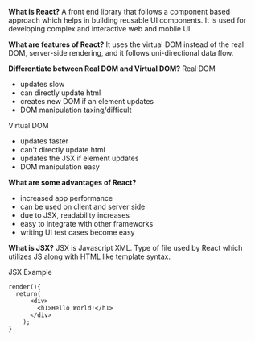 **What is React?**
A front end library that follows a component based approach which helps in building reusable
UI components. It is used for developing complex and interactive web and mobile UI.

**What are features of React?**
It uses the virtual DOM instead of the real DOM, server-side rendering, and it follows uni-directional data flow.

**Differentiate between Real DOM and Virtual DOM?**
Real DOM

- updates slow
- can directly update html
- creates new DOM if an element updates
- DOM manipulation taxing/difficult

Virtual DOM
- updates faster
- can't directly update html
- updates the JSX if element updates
- DOM manipulation easy

**What are some advantages of React?**
- increased app performance
- can be used on client and server side
- due to JSX, readability increases
- easy to integrate with other frameworks
- writing UI test cases become easy

**What is JSX?**
JSX is Javascript XML. Type of file used by React which utilizes JS along with HTML like template syntax.

JSX Example

```
render(){
  return(
      <div>
        <h1>Hello World!</h1>
      </div>
    );
}
```
